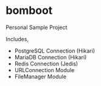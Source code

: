 # bomboot

Personal Sample Project

Includes,

* PostgreSQL Connection (Hikari)
* MariaDB Connection (Hikari)
* Redis Connection (Jedis)
* URLConnection Module
* FileManager Module 
